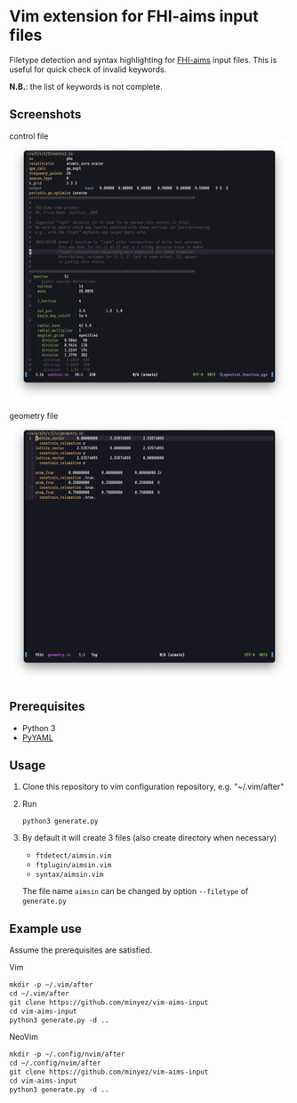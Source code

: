 # Vim extension for FHI-aims input files

Filetype detection and syntax highlighting for [FHI-aims](https://fhi-aims.org/) input files.
This is useful for quick check of invalid keywords.

**N.B.**: the list of keywords is not complete.

## Screenshots

control file
![control.in](figures/demo_control.png)

geometry file
![geometry.in](figures/demo_geometry.png)

## Prerequisites

- Python 3
- [PyYAML](https://pyyaml.org/wiki/PyYAMLDocumentation)

## Usage

1. Clone this repository to vim configuration repository, e.g. "~/.vim/after"
2. Run

   ```shell
   python3 generate.py
   ```

3. By default it will create 3 files (also create directory when necessary)
   - `ftdetect/aimsin.vim`
   - `ftplugin/aimsin.vim`
   - `syntax/aimsin.vim`

   The file name `aimsin` can be changed by option `--filetype` of `generate.py`

## Example use

Assume the prerequisites are satisfied.

Vim
```shell
mkdir -p ~/.vim/after
cd ~/.vim/after
git clone https://github.com/minyez/vim-aims-input
cd vim-aims-input
python3 generate.py -d ..
```

NeoVim
```shell
mkdir -p ~/.config/nvim/after
cd ~/.config/nvim/after
git clone https://github.com/minyez/vim-aims-input
cd vim-aims-input
python3 generate.py -d ..
```
